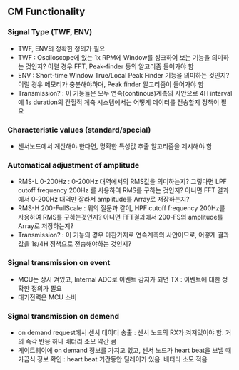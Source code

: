 ## CM Functionality

### Signal Type (TWF, ENV)

- TWF, ENV의 정확한 정의가 필요
- TWF : Osciloscope에 있는 1x RPM에 Window를 싱크하여 보는 기능을 의미하는 것인지? 이럴 경우 FFT, Peak-finder 등의 알고리즘 들어가야 함
- ENV : Short-time Window True/Local Peak Finder 기능을 의미하는 것인지? 이럴 경우 메모리가 충분해야하며, Peak finder 알고리즘이 들어가야 함
- Transmission? : 이 기능들은 모두 연속(continous)계측의 사안으로 4H interval에 1s duration의 간헐적 계측 시스템에서는 어떻게 데이터를 전송할지 정책이 필요

### Characteristic values (standard/special)

- 센서노드에서 계산해야 한다면, 명확한 특성값 추출 알고리즘을 제시해야 함

### Automatical adjustment of amplitude

- RMS-L 0-200Hz : 0-200Hz 대역에서의 RMS값을 의미하는지? 그렇다면 LPF cutoff frequency 200Hz 를 사용하여 RMS를 구하는 것인지? 아니면 FFT 결과에서 0-200Hz 대역만 잘라서 amplitude를 Array로 저장하는지?
- RMS-H 200-FullScale : 위의 질문과 같이, HPF cutoff frequency 200Hz를 사용하여 RMS를 구하는것인지? 아니면 FFT결과에서 200-FS의 amplitude를 Array로 저장하는지?
- Transmission? : 이 기능의 경우 마찬가지로 연속계측의 사안이므로, 어떻게 결과값을 1s/4H 정책으로 전송해야하는 것인지?

### Signal transmission on event

- MCU는 상시 켜있고, Internal ADC로 이벤트 감지가 되면 TX : 이벤트에 대한 정확한 정의가 필요
- 대기전력은 MCU 소비

### Signal transmission on demend

- on demand request에서 센서 데이터 송출 : 센서 노드의 RX가 켜져있어야 함. 거의 즉각 반응 하나 배터리 소모 약간 큼
- 게이트웨이에 on demand 정보를 가지고 있고, 센서 노드가 heart beat을 보낼 때 가끔식 정보 확인 : heart beat 기간동안 딜레이가 있음. 배터리 소모 적음
